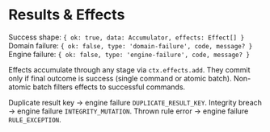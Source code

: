 # Results & Effects

Success shape: `{ ok: true, data: Accumulator, effects: Effect[] }`
Domain failure: `{ ok: false, type: 'domain-failure', code, message? }`
Engine failure: `{ ok: false, type: 'engine-failure', code, message? }`

Effects accumulate through any stage via `ctx.effects.add`. They commit only if final outcome is success (single command or atomic batch). Non-atomic batch filters effects to successful commands.

Duplicate result key -> engine failure `DUPLICATE_RESULT_KEY`.
Integrity breach -> engine failure `INTEGRITY_MUTATION`.
Thrown rule error -> engine failure `RULE_EXCEPTION`.
